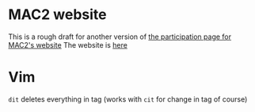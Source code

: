 # MAC2 website
This is a rough draft for another version of [the participation page for MAC2's website](https://mac2research.sunycreate.cloud/participate-in-a-study/)
The website is [here](https://orca-app-7oldm.ondigitalocean.app/)

# Vim
`dit` deletes everything in tag (works with `cit` for change in tag of course)
